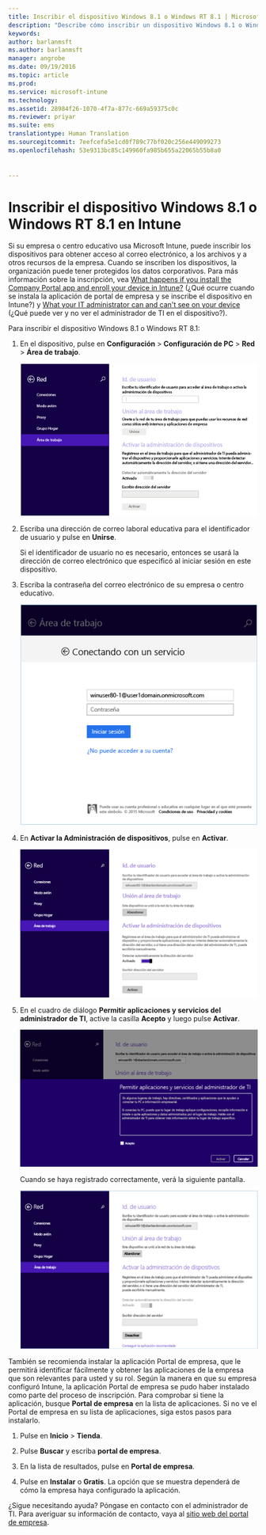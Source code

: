 ```yaml
---
title: Inscribir el dispositivo Windows 8.1 o Windows RT 8.1 | Microsoft Intune
description: "Describe cómo inscribir un dispositivo Windows 8.1 o Windows RT 8.1 en Intune."
keywords: 
author: barlanmsft
ms.author: barlanmsft
manager: angrobe
ms.date: 09/19/2016
ms.topic: article
ms.prod: 
ms.service: microsoft-intune
ms.technology: 
ms.assetid: 28984f26-1070-4f7a-877c-669a59375c0c
ms.reviewer: priyar
ms.suite: ems
translationtype: Human Translation
ms.sourcegitcommit: 7eefcefa5e1cd0f789c77bf020c256e449099273
ms.openlocfilehash: 53e9313bc85c149960fa985b655a22065b55b8a0


---
```



# <a name="enroll-your-windows-8.1-or-windows-rt-8.1-device-in-intune"></a>Inscribir el dispositivo Windows 8.1 o Windows RT 8.1 en Intune

Si su empresa o centro educativo usa Microsoft Intune, puede inscribir los dispositivos para obtener acceso al correo electrónico, a los archivos y a otros recursos de la empresa. Cuando se inscriben los dispositivos, la organización puede tener protegidos los datos corporativos. Para más información sobre la inscripción, vea [What happens if you install the Company Portal app and enroll your device in Intune?](what-happens-if-you-install-the-company-portal-app-and-enroll-your-device-in-intune-windows.md) (¿Qué ocurre cuando se instala la aplicación de portal de empresa y se inscribe el dispositivo en Intune?) y [What your IT administrator can and can't see on your device](what-can-your-it-administrator-see-when-you-enroll-your-device-in-intune-windows.md) (¿Qué puede ver y no ver el administrador de TI en el dispositivo?).


Para inscribir el dispositivo Windows 8.1 o Windows RT 8.1:

1.  En el dispositivo, pulse en **Configuración** &gt; **Configuración de PC** &gt; **Red** &gt; **Área de trabajo**.

    ![nav-to-workplace](./media/W81-1-workplacejoin.png)

2.  Escriba una dirección de correo laboral educativa para el identificador de usuario y pulse en **Unirse**.

    Si el identificador de usuario no es necesario, entonces se usará la dirección de correo electrónico que especificó al iniciar sesión en este dispositivo.

3.  Escriba la contraseña del correo electrónico de su empresa o centro educativo.

    ![type-password](./media/W81-2-workplacesettings_signin.png)

4.  En **Activar la Administración de dispositivos**, pulse en **Activar**.

    ![turn-on-device-management](./media/W81-3-dev-mgt-turn-on.png)

5.  En el cuadro de diálogo **Permitir aplicaciones y servicios del administrador de TI**, active la casilla **Acepto** y luego pulse **Activar**.

    ![turn-on-allow-apps-services](./media/W81-4-agree-allow-apps-services.png)

    Cuando se haya registrado correctamente, verá la siguiente pantalla.

    ![enrollment-complete](./media/W81-5-enrolled-done.png)

También se recomienda instalar la aplicación Portal de empresa, que le permitirá identificar fácilmente y obtener las aplicaciones de la empresa que son relevantes para usted y su rol. Según la manera en que su empresa configuró Intune, la aplicación Portal de empresa se pudo haber instalado como parte del proceso de inscripción. Para comprobar si tiene la aplicación, busque **Portal de empresa** en la lista de aplicaciones. Si no ve el Portal de empresa en su lista de aplicaciones, siga estos pasos para instalarlo.

1.  Pulse en **Inicio** &gt; **Tienda**.

2.  Pulse **Buscar** y escriba **portal de empresa**.

3.  En la lista de resultados, pulse en **Portal de empresa**.

4.  Pulse en **Instalar** o **Gratis**. La opción que se muestra dependerá de cómo la empresa haya configurado la aplicación.

¿Sigue necesitando ayuda? Póngase en contacto con el administrador de TI. Para averiguar su información de contacto, vaya al [sitio web del portal de empresa](http://portal.manage.microsoft.com).



<!--HONumber=Oct16_HO2-->



